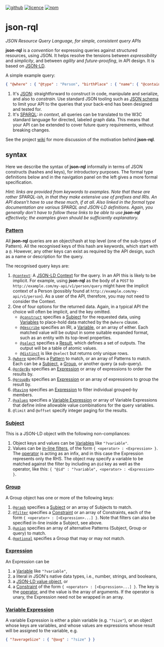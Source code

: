 [![github](https://img.shields.io/badge/gsvarovsky-json--rql-red?logo=github)](https://github.com/gsvarovsky/json-rql)
[![licence](https://img.shields.io/github/license/gsvarovsky/json-rql)](https://github.com/gsvarovsky/json-rql/blob/master/LICENSE)
[![npm](https://img.shields.io/npm/v/json-rql)](https://www.npmjs.com/package/json-rql)

# json-rql
*JSON Resource Query Language, for simple, consistent query APIs*

**json-rql** is a *convention* for expressing queries against structured
resources, using JSON. It helps resolve the tensions between *expressibility*
and *simplicity*, and between *agility* and *future-proofing*, in API design. It
is based on [JSON-LD](https://json-ld.org).

A simple example query:
```json
{ "@where" : { "@type" : "Person", "birthPlace" : { "name": { "@contains" : "London" } } } }
```

1. It's [JSON](json.org): straightforward to construct in code, manipulate and
   serialize, and also to *constrain*. Use standard JSON tooling such as
   [JSON schema](schema.json) to limit your API to the queries that your
   back-end has been designed and tested for.
2. It's [SPARQL](https://www.w3.org/TR/sparql11-query/): *in context*, all
   queries can be translated to the W3C standard language for directed, labeled
   graph data. This means that your API can be extended to cover future query
   requirements, without breaking changes.

See the project [wiki](https://github.com/gsvarovsky/json-rql/wiki) for more
discussion of the motivation behind **json-rql**.

## syntax
Here we describe the syntax of **json-rql** informally in terms of JSON
constructs (hashes and keys), for introductory purposes. The formal type
definitions below and in the navigation panel on the left gives a more formal
specification.

*Hint: links are provided from keywords to examples. Note that these are rather
SPARQL-ish, in that they make extensive use of prefixes and IRIs. An API doesn't
have to use these much, if at all. Also linked in the formal type documentation
are various SPARQL and JSON-LD definitions. Again, you generally don't have to
follow these links to be able to use **json-rql** effectively; the examples
given should be sufficiently explanatory.*

### [Pattern](interfaces/pattern.html)
All **json-rql** queries are an object/hash at top level (one of the sub-types
of Pattern). All the recognised keys of this hash are keywords, which start with
a `@`. However, any other keys can exist as required by the API design, such as
a name or description for the query.

The recognised query keys are:
1. [`@context`](https://github.com/gsvarovsky/json-rql/search?l=JSON&q=context&type=Code):
   A [JSON-LD Context](https://json-ld.org/spec/latest/json-ld/#the-context) for
   the query. In an API this is likely to be implicit. For example, using
   **json-rql** as the body of a `POST` to
   `http://example.com/my-api/v1/person/query` might have the implicit context
   of a Person (possibly found at `http://example.com/my-api/v1/person`). As a
   user of the API, therefore, you may not need to consider the Context.
2. One of four options for the returned data. Again, in a typical API the choice
   will often be implicit, and the key omitted.
   * [`@construct`](https://github.com/gsvarovsky/json-rql/search?l=JSON&q=construct&type=Code)
     specifies a [Subject](interfaces/Subject.html) for the requested data,
     using [Variables](#variable) to place-hold data matched by the `@where`
     clause.
   * [`@describe`](https://github.com/gsvarovsky/json-rql/search?l=JSON&q=describe&type=Code)
     specifies an IRI, a [Variable](#variable), or an array of either. Each
     matched value will be output in some suitable expanded format, such as an
     entity with its top-level properties.
   * [`@select`](https://github.com/gsvarovsky/json-rql/search?l=JSON&q=select&type=Code)
     specifies a [Result](#result), which defines a set of outputs. The output
     will be a table of atomic values.
   * [`@distinct`](https://github.com/gsvarovsky/json-rql/search?l=JSON&q=distinct&type=Code)
     is like `@select` but returns only unique rows.
3. [`@where`](https://github.com/gsvarovsky/json-rql/search?l=JSON&q=where&type=Code)
   specifies a [Pattern](interfaces/pattern.html) to match, or an array of
   Patterns to match. Each can be a [Subject](interfaces/subject.html), a
   [Group](interfaces/group.html), or another query (a sub-query).
4. [`@orderBy`](https://github.com/gsvarovsky/json-rql/search?l=JSON&q=orderBy&type=Code)
   specifies an [Expression](#expression) or array of expressions to order the results by.
5. [`@groupBy`](https://github.com/gsvarovsky/json-rql/search?l=JSON&q=groupBy&type=Code)
   specifies an [Expression](#expression) or an array of expressions to group
   the result by.
6. [`@having`](https://github.com/gsvarovsky/json-rql/search?l=JSON&q=having&type=Code)
   specifies an [Expression](#expression) to filter individual grouped-by
   members.
7. [`@values`](https://github.com/gsvarovsky/json-rql/search?l=JSON&q=values&type=Code)
   specifies a [Variable Expression](interfaces/variableexpression.html) or
   array of Variable Expressions that define inline allowable value combinations
   for the query variables.
8. `@limit` and `@offset` specify integer paging for the results.

### [Subject](interfaces/subject.html)
This is a JSON-LD object with the following non-compliances:
1. Object keys and values can be [Variables](#variable) like `"?variable"`.
2. Values can be [in-line filters](#inlinefilter), of the form `{ <operator> : <Expression> }`.
   The [operator](#operators) is acting as an infix, and in this case the
   Expression represents only the RHS. The object may specify a variable to be
   matched against the filter by including an `@id` key as well as the operator,
   like this: `{ "@id" : "?variable", <operator> : <Expression> }`.

### [Group](interfaces/group.html)
A Group object has one or more of the following keys:
1. [`@graph`](https://github.com/gsvarovsky/json-rql/search?l=JSON&q=graph&type=Code)
   specifies a [Subject](interfaces/subject.html) or an array of Subjects to match.
2. [`@filter`](https://github.com/gsvarovsky/json-rql/search?l=JSON&q=filter&type=Code)
   specifies a [Constraint](interfaces/constraint.html) or an array of
   Constraints, each of the form `{ <operator> : [<Expression>...] }`. Note that
   filters can also be specified in-line inside a Subject, see above.
3. [`@union`](https://github.com/gsvarovsky/json-rql/search?l=JSON&q=union&type=Code)
   specifies an array of alternative Patterns (Subject, Group or query) to
   match.
4. [`@optional`](https://github.com/gsvarovsky/json-rql/search?l=JSON&q=optional&type=Code)
   specifies a Group that may or may not match.

### [Expression](#expression)
An Expression can be
1. a [Variable](#variable) like `"?variable"`,
2. a literal in JSON's native data types, i.e., number, strings, and booleans,
3. a [JSON-LD value object](interfaces/valueobject.html), or
4. a [Constraint](interfaces/constraint.html) of the form `{ <operator> : [<Expression>...] }`.
   The key is the [operator](#operators), and the value is the array of
   arguments. If the operator is unary, the Expression need not be wrapped in an
   array.

### [Variable Expression](interfaces/variableexpression.html)
A variable Expression is either a plain variable (e.g. `"?size"`), or an object
whose keys are variables, and whose values are expressions whose result will be
assigned to the variable, e.g.
```json
{ "?averageSize" : { "@avg" : "?size" } }
```